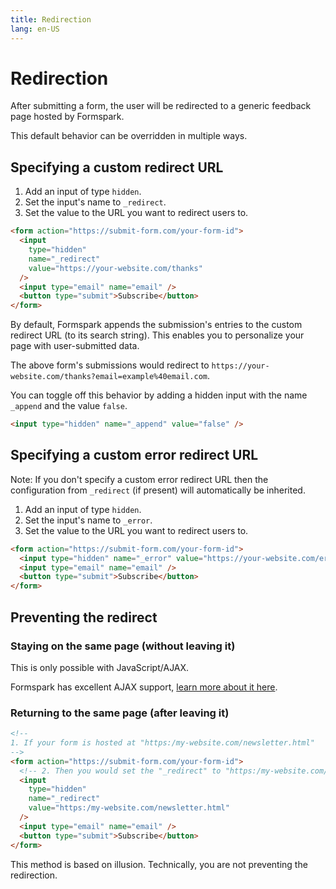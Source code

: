 ```yaml
---
title: Redirection
lang: en-US
---
```


# Redirection

After submitting a form, the user will be redirected to a generic feedback page hosted by Formspark.

This default behavior can be overridden in multiple ways.

## Specifying a custom redirect URL

1. Add an input of type `hidden`.
2. Set the input's name to `_redirect`.
3. Set the value to the URL you want to redirect users to.

```html
<form action="https://submit-form.com/your-form-id">
  <input
    type="hidden"
    name="_redirect"
    value="https://your-website.com/thanks"
  />
  <input type="email" name="email" />
  <button type="submit">Subscribe</button>
</form>
```

By default, Formspark appends the submission's entries to the custom redirect URL (to its search string).
This enables you to personalize your page with user-submitted data.

The above form's submissions would redirect to `https://your-website.com/thanks?email=example%40email.com`.

You can toggle off this behavior by adding a hidden input with the name `_append` and the value `false`.

```html
<input type="hidden" name="_append" value="false" />
```

## Specifying a custom error redirect URL

Note: If you don't specify a custom error redirect URL then the configuration from `_redirect` (if present) will
automatically be inherited.

1. Add an input of type `hidden`.
2. Set the input's name to `_error`.
3. Set the value to the URL you want to redirect users to.

```html
<form action="https://submit-form.com/your-form-id">
  <input type="hidden" name="_error" value="https://your-website.com/error" />
  <input type="email" name="email" />
  <button type="submit">Subscribe</button>
</form>
```

## Preventing the redirect

### Staying on the same page (without leaving it)

This is only possible with JavaScript/AJAX.

Formspark has excellent AJAX support, [learn more about it here](/examples/ajax).

### Returning to the same page (after leaving it)

```html
<!--
1. If your form is hosted at "https:/my-website.com/newsletter.html"
-->
<form action="https://submit-form.com/your-form-id">
  <!-- 2. Then you would set the "_redirect" to "https:/my-website.com/newsletter.html" -->
  <input
    type="hidden"
    name="_redirect"
    value="https:/my-website.com/newsletter.html"
  />
  <input type="email" name="email" />
  <button type="submit">Subscribe</button>
</form>
```

This method is based on illusion. Technically, you are not preventing the redirection.
